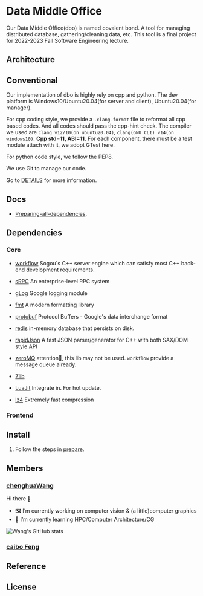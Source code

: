 # Data Middle Office

Our Data Middle Office(dbo) is named covalent bond. A tool for managing distributed database, gathering/cleaning data, etc. This tool is a final project for 2022-2023 Fall Software Engineering lecture. 

## Architecture

## Conventional

Our implementation of dbo is highly rely on cpp and python. The dev platform is Windows10/Ubuntu20.04(for server and client), Ubuntu20.04(for manager).

For cpp coding style, we provide a `.clang-format` file to reformat all cpp based codes. And all codes should pass the cpp-hint check. The compiler we used are `clang v12/10(on ubuntu20.04)`, `clang(GNU CLI) v14(on windows10)`. **Cpp std=11, ABI=11.** For each component, there must be a test module attach with it, we adopt GTest here.

For python code style, we follow the PEP8.

We use Git to manage our code.

Go to [DETAILS](./docs/prepare.md) for more information.

## Docs

* [Preparing-all-dependencies](./docs/prepare.md).

## Dependencies

### Core

* [workflow](https://github.com/sogou/workflow) Sogou`s C++ server engine which can satisfy most C++ back-end development requirements.

* [sRPC](https://github.com/sogou/srpc) An enterprise-level RPC system

* [gLog](https://github.com/google/glog) Google logging module

* [fmt](https://github.com/fmtlib/fmt) A modern formatting library

* [protobuf](https://github.com/protocolbuffers/protobuf) Protocol Buffers - Google's data interchange format

* [redis](https://github.com/redis/redis) in-memory database that persists on disk.

* [rapidJson](https://github.com/Tencent/rapidjson) A fast JSON parser/generator for C++ with both SAX/DOM style API

* [zeroMQ](https://github.com/zeromq/libzmq) attention👀, this lib may not be used. `workflow` provide a message queue already.

* [Zlib](https://github.com/madler/zlib)

* [LuaJit](https://github.com/LuaJIT/LuaJIT) Integrate in. For hot update.

* [lz4](https://github.com/lz4/lz4) Extremely fast compression

### Frontend

## Install

1. Follow the steps in [prepare](./docs/prepare.md).

## Members

### [chenghuaWang](https://github.com/chenghuaWang)

Hi there 👋

- 🖼️ I’m currently working on computer vision & (a little)computer graphics
- 🌱 I’m currently learning HPC/Computer Architecture/CG

![Wang's GitHub stats](https://github-readme-stats.vercel.app/api?username=chenghuaWang&bg_color=30,e96443,904e95&title_color=fff&text_color=fff)

### [caibo Feng](https://github.com/caibofeng)

## Reference

## License